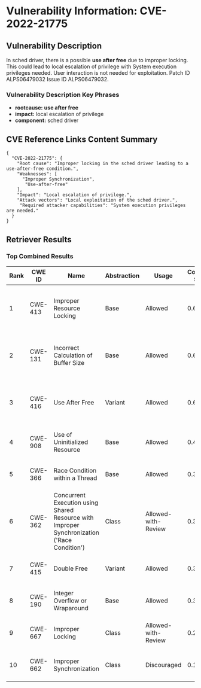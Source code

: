 # Vulnerability Information: CVE-2022-21775

## Vulnerability Description
In sched driver, there is a possible **use after free** due to improper locking. This could lead to local escalation of privilege with System execution privileges needed. User interaction is not needed for exploitation. Patch ID ALPS06479032 Issue ID ALPS06479032.

### Vulnerability Description Key Phrases
- **rootcause:** **use after free**
- **impact:** local escalation of privilege
- **component:** sched driver

## CVE Reference Links Content Summary
```
{
  "CVE-2022-21775": {
    "Root cause": "Improper locking in the sched driver leading to a use-after-free condition.",
    "Weaknesses": [
      "Improper Synchronization",
       "Use-after-free"
    ],
    "Impact": "Local escalation of privilege.",
    "Attack vectors": "Local exploitation of the sched driver.",
     "Required attacker capabilities": "System execution privileges are needed."
  }
}
```

## Retriever Results

### Top Combined Results

| Rank | CWE ID | Name | Abstraction | Usage | Combined Score | Retrievers | Individual Scores |
|------|--------|------|-------------|-------|---------------|------------|-------------------|
| 1 | CWE-413 | Improper Resource Locking | Base | Allowed | 0.6410 | dense, sparse, graph | dense: 0.559, sparse: 0.244, graph: 0.620 |
| 2 | CWE-131 | Incorrect Calculation of Buffer Size | Base | Allowed | 0.6388 | dense, sparse, graph | dense: 0.503, sparse: 0.247, graph: 0.687 |
| 3 | CWE-416 | Use After Free | Variant | Allowed | 0.6367 | dense, sparse, graph | dense: 0.547, sparse: 0.241, graph: 0.778 |
| 4 | CWE-908 | Use of Uninitialized Resource | Base | Allowed | 0.4121 | dense, sparse | dense: 0.539, sparse: 0.249 |
| 5 | CWE-366 | Race Condition within a Thread | Base | Allowed | 0.3779 | dense, sparse | dense: 0.519, sparse: 0.207 |
| 6 | CWE-362 | Concurrent Execution using Shared Resource with Improper Synchronization ('Race Condition') | Class | Allowed-with-Review | 0.3742 | dense, sparse, graph | dense: 0.528, sparse: 0.257, graph: 0.631 |
| 7 | CWE-415 | Double Free | Variant | Allowed | 0.3723 | sparse, graph | sparse: 0.220, graph: 0.776 |
| 8 | CWE-190 | Integer Overflow or Wraparound | Base | Allowed | 0.3280 | sparse, graph | sparse: 0.197, graph: 0.602 |
| 9 | CWE-667 | Improper Locking | Class | Allowed-with-Review | 0.2744 | dense, sparse | dense: 0.560, sparse: 0.326 |
| 10 | CWE-662 | Improper Synchronization | Class | Discouraged | 0.1698 | sparse, graph | sparse: 0.271, graph: 0.628 |

